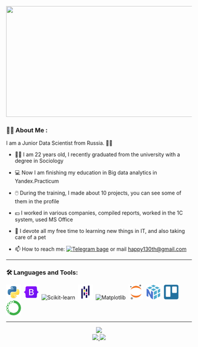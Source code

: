 <div align="center">
  <img src="https://media.giphy.com/media/aNqEFrYVnsS52/giphy.gif" width="600" height="300"/>
</div>

### :woman_technologist: About Me :

I am a Junior Data Scientist from Russia. :raising_hand_woman:

- 👩‍🎓 I am 22 years old, I recently graduated from the university with a degree in Sociology

- 💻 Now I am finishing my education in Big data analytics in Yandex.Practicum

- 🖱️ During the training, I made about 10 projects, you can see some of them in the profile

- 💵 I worked in various companies, compiled reports, worked in the 1C system, used MS Office

- 🦊 I devote all my free time to learning new things in IT, and also taking care of a pet

- 📫  How to reach me: [![Telegram bage](https://img.shields.io/badge/Telegram-blue?logo=telegram&logoColor=white)](t-do.ru/happy_db) or mail happy130th@gmail.com

---

### 🛠️ Languages and Tools:

<img src="https://raw.githubusercontent.com/devicons/devicon/1119b9f84c0290e0f0b38982099a2bd027a48bf1/icons/python/python-original.svg" title="Python" alt="Python" width="40" height="40"/>&nbsp;
<img src="https://raw.githubusercontent.com/devicons/devicon/1119b9f84c0290e0f0b38982099a2bd027a48bf1/icons/bootstrap/bootstrap-original.svg" title="Bootstrap" alt="Bootstrap" width="40" height="40"/>&nbsp;
<img src="https://upload.wikimedia.org/wikipedia/commons/thumb/0/05/Scikit_learn_logo_small.svg/260px-Scikit_learn_logo_small.svg.png" title="Scikit-learn" alt="Scikit-learn" width="40" height="40"/>&nbsp;
<img src="https://raw.githubusercontent.com/devicons/devicon/1119b9f84c0290e0f0b38982099a2bd027a48bf1/icons/pandas/pandas-original.svg" title="Pandas" alt="Pandas" width="40" height="40"/>&nbsp;
<img src="https://upload.wikimedia.org/wikipedia/commons/thumb/8/84/Matplotlib_icon.svg/180px-Matplotlib_icon.svg.png?20150311090915" title="Matplotlib" alt="Matplotlib" width="40" height="40"/>&nbsp;
<img src="https://raw.githubusercontent.com/devicons/devicon/1119b9f84c0290e0f0b38982099a2bd027a48bf1/icons/jupyter/jupyter-original.svg" title="Jupyter" alt="Jupyter" width="40" height="40"/>&nbsp;
<img src="https://raw.githubusercontent.com/devicons/devicon/1119b9f84c0290e0f0b38982099a2bd027a48bf1/icons/numpy/numpy-original.svg" title="Numpy" alt="Numpy" width="40" height="40"/>&nbsp;
<img src="https://raw.githubusercontent.com/devicons/devicon/1119b9f84c0290e0f0b38982099a2bd027a48bf1/icons/trello/trello-plain.svg" title="Trello" alt="Trello" width="40" height="40"/>&nbsp;
<img src="https://raw.githubusercontent.com/devicons/devicon/1119b9f84c0290e0f0b38982099a2bd027a48bf1/icons/anaconda/anaconda-original.svg" title="Anaconda" alt="Anaconda" width="40" height="40"/>&nbsp;

---

<div id="header" align="center">
  <img src="https://media.giphy.com/media/p3Q9QUhvp3Y3gV3e28/giphy.gif" width="100"/>
</div>

<div id="badges" align="center">
  <a href="https://vk.com/away.php?utf=1&to=https%3A%2F%2Finstagram.com%2Fschastlivaya_dari%3Figshid%3DYmMyMTA2M2Y%3D">
    <img src="https://img.shields.io/badge/Instagram-purple?logo=instagram&logoColor=white"/>
  </a>  
  <a href="t-do.ru/happy_db">
    <img src="https://img.shields.io/badge/Telegram-blue?logo=telegram&logoColor=white"/>
  </a>
  
  <div id="badges" align="center">
    <img src="https://komarev.com/ghpvc/?username=HappyDari&style=flat-square&color=blue" alt=""/>
